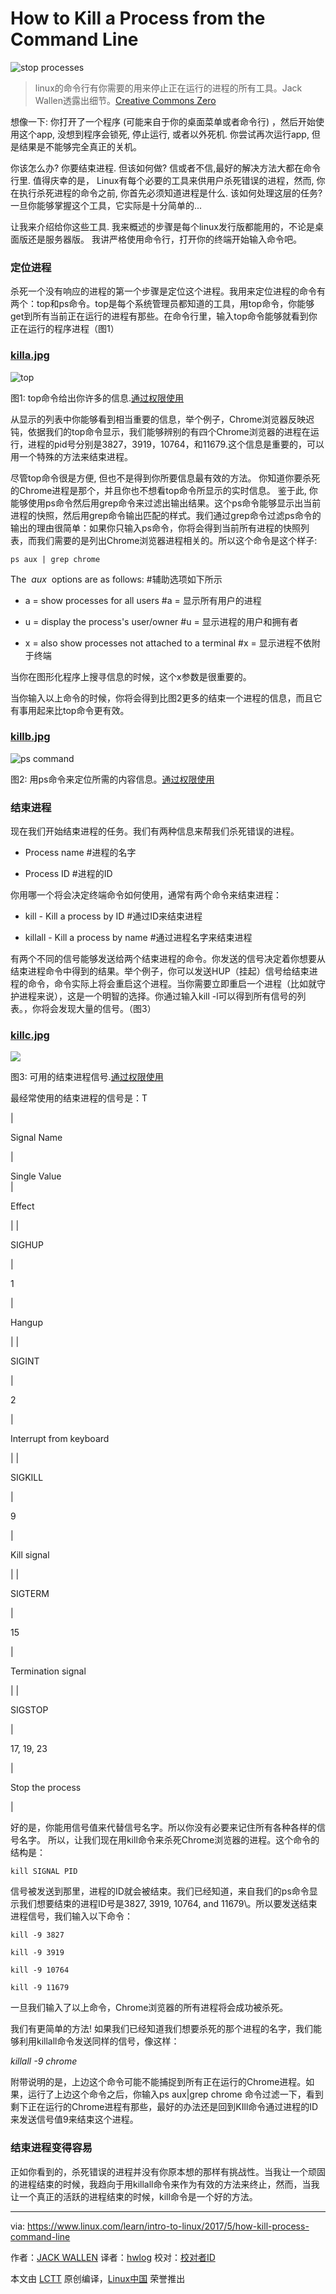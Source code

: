 How to Kill a Process from the Command Line
============================================================

![stop processes](https://www.linux.com/sites/lcom/files/styles/rendered_file/public/stop-processes.jpg?itok=vfNx8VRz "stop processes")
>linux的命令行有你需要的用来停止正在运行的进程的所有工具。Jack Wallen透露出细节。[Creative Commons Zero][4]

想像一下: 你打开了一个程序 (可能来自于你的桌面菜单或者命令行) ，然后开始使用这个app, 没想到程序会锁死, 停止运行, 或者以外死机. 你尝试再次运行app, 但是结果是不能够完全真正的关机。

你该怎么办? 你要结束进程. 但该如何做? 信或者不信,最好的解决方法大都在命令行里. 值得庆幸的是， Linux有每个必要的工具来供用户杀死错误的进程，然而, 你在执行杀死进程的命令之前, 你首先必须知道进程是什么. 该如何处理这层的任务? 一旦你能够掌握这个工具，它实际是十分简单的...

让我来介绍给你这些工具.
我来概述的步骤是每个linux发行版都能用的，不论是桌面版还是服务器版。
我讲严格使用命令行，打开你的终端开始输入命令吧。

### 定位进程

杀死一个没有响应的进程的第一个步骤是定位这个进程。我用来定位进程的命令有两个：top和ps命令。top是每个系统管理员都知道的工具，用top命令，你能够get到所有当前正在运行的进程有那些。在命令行里，输入top命令能够就看到你正在运行的程序进程（图1）


### [killa.jpg][5]

![top](https://www.linux.com/sites/lcom/files/styles/rendered_file/public/killa.jpg?itok=95cUI9Lh "top")

图1: top命令给出你许多的信息.[通过权限使用][1]

从显示的列表中你能够看到相当重要的信息，举个例子，Chrome浏览器反映迟钝，依据我们的top命令显示，我们能够辨别的有四个Chrome浏览器的进程在运行，进程的pid号分别是3827，3919，10764，和11679.这个信息是重要的，可以用一个特殊的方法来结束进程。

尽管top命令很是方便, 但也不是得到你所要信息最有效的方法。 你知道你要杀死的Chrome进程是那个，并且你也不想看top命令所显示的实时信息。 鉴于此, 你能够使用ps命令然后用grep命令来过滤出输出结果。这个ps命令能够显示出当前进程的快照，然后用grep命令输出匹配的样式。我们通过grep命令过滤ps命令的输出的理由很简单：如果你只输入ps命令，你将会得到当前所有进程的快照列表，而我们需要的是列出Chrome浏览器进程相关的。所以这个命令是这个样子:

```
ps aux | grep chrome
```

The  _aux_  options are as follows:     #辅助选项如下所示

*   a = show processes for all users     #a = 显示所有用户的进程

*   u = display the process's user/owner   #u = 显示进程的用户和拥有者

*   x = also show processes not attached to a terminal   #x = 显示进程不依附于终端

当你在图形化程序上搜寻信息的时候，这个x参数是很重要的。

当你输入以上命令的时候，你将会得到比图2更多的结束一个进程的信息，而且它有事用起来比top命令更有效。
### [killb.jpg][6]

![ps command](https://www.linux.com/sites/lcom/files/styles/rendered_file/public/killb.jpg?itok=vyWIuTva "ps command")

图2: 用ps命令来定位所需的内容信息。[通过权限使用][2]

### 结束进程

现在我们开始结束进程的任务。我们有两种信息来帮我们杀死错误的进程。

*   Process name   #进程的名字

*   Process ID      #进程的ID

你用哪一个将会决定终端命令如何使用，通常有两个命令来结束进程：

*   kill - Kill a process by ID      #通过ID来结束进程

*   killall - Kill a process by name    #通过进程名字来结束进程

有两个不同的信号能够发送给两个结束进程的命令。你发送的信号决定着你想要从结束进程命令中得到的结果。举个例子，你可以发送HUP（挂起）信号给结束进程的命令，命令实际上将会重启这个进程。当你需要立即重启一个进程（比如就守护进程来说），这是一个明智的选择。你通过输入kill -l可以得到所有信号的列表。，你将会发现大量的信号。（图3）

### [killc.jpg][7]

![](https://www.linux.com/sites/lcom/files/styles/rendered_file/public/killc.jpg?itok=9ewRHFW2)

图3: 可用的结束进程信号.[通过权限使用][3]

最经常使用的结束进程的信号是：T

| 

Signal Name  

 | 

Single Value  
 | 

Effect        

 |
| 

SIGHUP

 | 

1

 | 

Hangup

 |
| 

SIGINT

 | 

2

 | 

Interrupt from keyboard

 |
| 

SIGKILL

 | 

9

 | 

Kill signal

 |
| 

SIGTERM

 | 

15

 | 

Termination signal

 |
| 

SIGSTOP

 | 

17, 19, 23

 | 

Stop the process

 |

好的是，你能用信号值来代替信号名字。所以你没有必要来记住所有各种各样的信号名字。
所以，让我们现在用kill命令来杀死Chrome浏览器的进程。这个命令的结构是：

```
kill SIGNAL PID
```

信号被发送到那里，进程的ID就会被结束。我们已经知道，来自我们的ps命令显示我们想要结束的进程ID号是3827, 3919, 10764, and 11679\。所以要发送结束进程信号，我们输入以下命令：

```
kill -9 3827

kill -9 3919

kill -9 10764

kill -9 11679
```

一旦我们输入了以上命令，Chrome浏览器的所有进程将会成功被杀死。

我们有更简单的方法! 如果我们已经知道我们想要杀死的那个进程的名字，我们能够利用killall命令发送同样的信号，像这样：

 _killall -9 chrome_ 

附带说明的是，上边这个命令可能不能捕捉到所有正在运行的Chrome进程。如果，运行了上边这个命令之后，你输入ps aux|grep chrome 命令过滤一下，看到剩下正在运行的Chrome进程有那些，最好的办法还是回到KIll命令通过进程的ID来发送信号值9来结束这个进程。

### 结束进程变得容易

正如你看到的，杀死错误的进程并没有你原本想的那样有挑战性。当我让一个顽固的进程结束的时候，我趋向于用killall命令来作为有效的方法来终止，然而，当我让一个真正的活跃的进程结束的时候，kill命令是一个好的方法。

-------------------------------------------------------------------------------

via: https://www.linux.com/learn/intro-to-linux/2017/5/how-kill-process-command-line

作者：[JACK WALLEN][a]
译者：[hwlog](https://github.com/hwlog)
校对：[校对者ID](https://github.com/校对者ID)

本文由 [LCTT](https://github.com/LCTT/TranslateProject) 原创编译，[Linux中国](https://linux.cn/) 荣誉推出

[a]:https://www.linux.com/users/jlwallen
[1]:https://www.linux.com/licenses/category/used-permission
[2]:https://www.linux.com/licenses/category/used-permission
[3]:https://www.linux.com/licenses/category/used-permission
[4]:https://www.linux.com/licenses/category/creative-commons-zero
[5]:https://www.linux.com/files/images/killajpg
[6]:https://www.linux.com/files/images/killbjpg
[7]:https://www.linux.com/files/images/killcjpg
[8]:https://www.linux.com/files/images/stop-processesjpg
